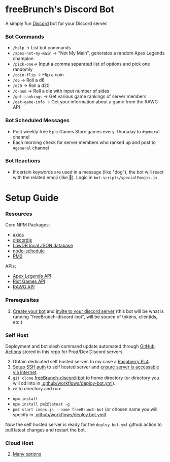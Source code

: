 # freeBrunch's Discord Bot

A simply fun [Discord](https://discord.com/) bot for your Discord server.

### Bot Commands
- `/help` -> List bot commands
- `/apex-not-my-main` -> "Not My Main", generates a random Apex Legends champion
- `/pick-one`-> Input a comma separated list of options and pick one randomly
- `/coin-flip` -> Flip a coin
- `/d6` -> Roll a d6
- `/d20` -> Roll a d20
- `/d-num` -> Roll a die with input number of sides
- `/get-rankings` -> Get various game rankings of server members
- `/get-game-info` -> Get your information about a game from the RAWG API

### Bot Scheduled Messages
- Post weekly free Epic Games Store games every Thursday to `#general` channel
- Each morning check for server members who ranked up and post to `#general` channel

### Bot Reactions
- If certain keywords are used in a message (like "dog"), the bot will react with the related emoji (like 🐶). Logic in `bot-scripts/specialEmojis.js`.

# Setup Guide

### **Resources**

Core NPM Packages:
- [axios](https://www.npmjs.com/package/axios)
- [discordjs](https://discordjs.guide/)
- [LowDB local JSON database](https://www.npmjs.com/package/lowdb)
- [node-schedule](https://www.npmjs.com/package/node-schedule)
- [PM2](https://www.npmjs.com/package/pm2)

APIs:
- [Apex Legends API](https://apexlegendsapi.com/)
- [Riot Games API](https://developer.riotgames.com/)
- [RAWG API](https://rawg.io/apidocs)

### **Prerequisites**
1. [Create your bot](https://discordjs.guide/preparations/setting-up-a-bot-application.html#creating-your-bot) and [invite to your discord server](https://discordjs.guide/preparations/adding-your-bot-to-servers.html#bot-invite-links) (this bot will be what is running "freeBrunch-discord-bot", will be source of tokens, clientids, etc.)

### **Self Host** 

Deployment and bot slash command update automated through [GitHub Actions](https://github.com/bthomas2622/freeBrunch-discord-bot/blob/main/.github/workflows) stored in this repo for Prod/Dev Discord servers.

2. Obtain dedicated self hosted server. In my case a [Raspberry Pi 4](https://www.raspberrypi.com/products/raspberry-pi-4-model-b/).
3. [Setup SSH auth](https://pimylifeup.com/raspberry-pi-ssh-keys/) to self hosted server and [ensure server is accessable via internet](https://jimsparkle.medium.com/raspberry-pi-dummy-tutorial-on-port-forwarding-and-ssh-to-pi-remotely-d4fbc2ed3bdf).
4. `git clone` [freeBrunch-discord-bot](https://github.com/bthomas2622/freeBrunch-discord-bot) to home directory (or directory you will cd into in [.github/workflows/deploy-bot.yml](https://github.com/bthomas2622/freeBrunch-discord-bot/blob/main/.github/workflows/deploy_bot.yml#L39)).
5. `cd` to directory and run:
  - `npm install`
  - `npm install pm2@latest -g`
  - `pm2 start index.js --name freeBrunch-bot` (or chosen name you will specify in [.github/workflows/deploy.bot.yml](https://github.com/bthomas2622/freeBrunch-discord-bot/blob/main/.github/workflows/deploy_bot.yml#L42))

Now the self hosted server is ready for the `deploy-bot.yml` github action to pull latest changes and restart the bot.

### **Cloud Host**
  
 2. [Many options](https://www.google.com/search?q=where+to+cloud+host+discord+bot)


